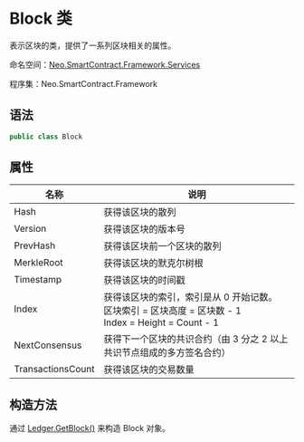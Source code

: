 # Block 类

表示区块的类，提供了一系列区块相关的属性。

命名空间：[Neo.SmartContract.Framework.Services](../services.md)

程序集：Neo.SmartContract.Framework

## 语法

```c#
public class Block
```

## 属性

| 名称              | 说明                                                         |
| ----------------- | ------------------------------------------------------------ |
| Hash              | 获得该区块的散列                                             |
| Version           | 获得该区块的版本号                                           |
| PrevHash          | 获得该区块前一个区块的散列                                   |
| MerkleRoot        | 获得该区块的默克尔树根                                       |
| Timestamp         | 获得该区块的时间戳                                           |
| Index             | 获得该区块的索引，索引是从 0 开始记数。<br/>区块索引 = 区块高度 = 区块数 - 1<br/>Index = Height = Count - 1 |
| NextConsensus     | 获得下一个区块的共识合约（由 3 分之 2 以上共识节点组成的多方签名合约） |
| TransactionsCount | 获得该区块的交易数量                                         |

## 构造方法

通过 [Ledger.GetBlock()](../native/Ledger/GetBlock.md) 来构造 Block 对象。
